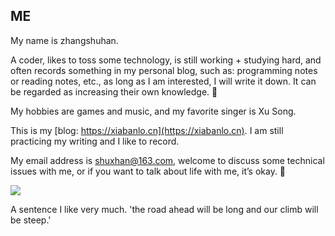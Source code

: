 
## ME

My name is zhangshuhan.

A coder, likes to toss some technology, is still working + studying hard, and often records something in my personal blog, such as: programming notes or reading notes, etc., as long as I am interested, I will write it down. It can be regarded as increasing their own knowledge. 📖

My hobbies are games and music, and my favorite singer is Xu Song.

This is my [blog: https://xiabanlo.cn](https://xiabanlo.cn). I am still practicing my writing and I like to record.

My email address is shuxhan@163.com, welcome to discuss some technical issues with me, or if you want to talk about life with me, it’s okay. 💬

<img src="https://github-readme-stats.vercel.app/api?username=Nov8nana&show_icons=true"/>

A sentence I like very much. 'the road ahead will be long and our climb will be steep.'
